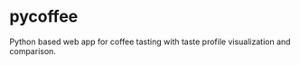 # pycoffee
Python based web app for coffee tasting with taste profile visualization and comparison.

